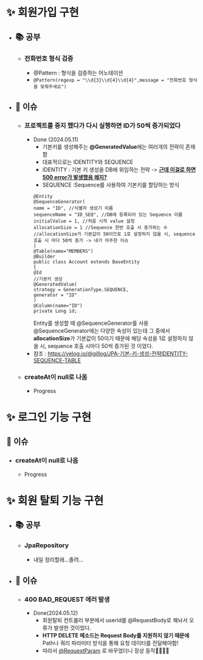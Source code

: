 ✨ 회원가입 구현
====================
- ## 📚 공부
  - ### 전화번호 형식 검증
    - @Pattern : 형식을 검증하는 어노테이션
    - ```@Pattern(regexp = "\\d{3}\\d{4}\\d{4}",message = "전화번호 형식을 맞춰주세요")```
- ## 🐛 이슈
  - ### 프로젝트를 중지 했다가 다시 실행하면 ID가 50씩 증가되었다
    - Done (2024.05.11)
      - 기본키를 생성해주는 **@GeneratedValue**에는 여러개의 전략이 존재함
      - 대표적으로는 IDENTITY와 SEQUENCE
      - IDENTITY : 기본 키 생성을 DB에 위임하는 전략 -> **<u> 근데 이걸로 하면 500 error가 발생했음 왜지?</u>**
      - SEQUENCE :Sequence를 사용하여 기본키를 할당하는 방식
      ```
      @Entity
      @SequenceGenerator(
      name = "ID", //식별자 생성기 이름
      sequenceName = "ID_SEQ", //DB에 등록되어 있는 Sequence 이름
      initialValue = 1, //처음 시작 value 설정
      allocationSize = 1 //Sequence 한번 호출 시 증가하는 수
      //allocationSize가 기본값이 50이므로 1로 설정하지 않을 시, sequence 호출 시 마다 50씩 증가 -> 내가 마주한 이슈
      )
      @Table(name="MEMBERS")
      @Builder
      public class Account extends BaseEntity
      {
      @Id
      //기본키 생성
      @GeneratedValue(
      strategy = GenerationType.SEQUENCE,
      generator = "ID"
      )
      @Column(name="ID")
      private Long id;
      ```
        Entity를 생성할 때 @SequenceGenerator를 사용
        @SequenceGenerator에는 다양한 속성이 있는데
        그 중에서 **allocationSize**가 기본값이 50이기 때문에 해당 속성을 1로 설정하지 않을 시, sequence 호출 시마다 50씩 증가된 것 이었다.
    - 참조 : <https://velog.io/@gillog/JPA-기본-키-생성-전략IDENTITY-SEQUENCE-TABLE>
  - ### createAt이 null로 나옴
    - Progress

✨ 로그인 기능 구현
==================
 ## 🐛 이슈
 - ### createAt이 null로 나옴
   - Progress

✨ 회원 탈퇴 기능 구현
=====================
- ## 📚 공부
  - ### JpaRepository
    - 내일 정리할래...졸려...
- ## 🐛 이슈
  - ### 400 BAD_REQUEST 에러 발생
    - Done(2024.05.12)
      - 회원탈퇴 컨트롤러 부분에서 userId를 @RequestBody로 해놔서 오류가 발생한 것이었다.
      - **HTTP DELETE 메소드는 Request Body를 지원하지 않기 때문에** Path나 쿼리 파라미터 방식을 통해 요청 데이터를 전달해야함!
      - 따라서 <u>@RequestParam</u> 로 바꾸었더니 정상 동작👏🏻👏🏻

